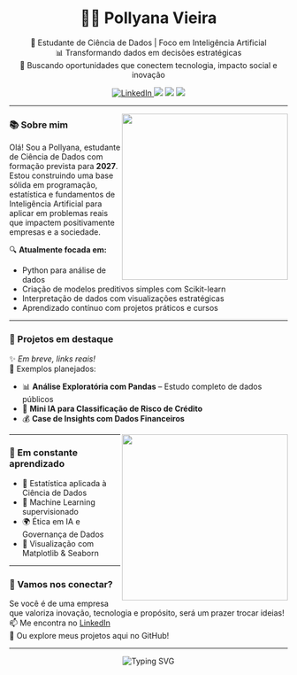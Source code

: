 <h1 align="center">👩‍💻 Pollyana Vieira</h1>

<p align="center">
🎯 Estudante de Ciência de Dados | Foco em Inteligência Artificial <br>
📊 Transformando dados em decisões estratégicas <br>
🚀 Buscando oportunidades que conectem tecnologia, impacto social e inovação
</p>

<p align="center">
  <a href="https://www.linkedin.com/in/pollyanavieira/" target="_blank">
    <img src="https://img.shields.io/badge/LinkedIn-0077B5?style=for-the-badge&logo=linkedin&logoColor=white" alt="LinkedIn">
  </a>
  <img src="https://img.shields.io/badge/Python-3776AB?style=for-the-badge&logo=python&logoColor=white"/>
  <img src="https://img.shields.io/badge/Pandas-150458?style=for-the-badge&logo=pandas&logoColor=white"/>
  <img src="https://img.shields.io/badge/NumPy-013243?style=for-the-badge&logo=numpy&logoColor=white"/>
</p>

---

<img align="right" width="300" src="https://media.giphy.com/media/qgQUggAC3Pfv687qPC/giphy.gif">

### 📚 Sobre mim

Olá! Sou a Pollyana, estudante de Ciência de Dados com formação prevista para **2027**. Estou construindo uma base sólida em programação, estatística e fundamentos de Inteligência Artificial para aplicar em problemas reais que impactem positivamente empresas e a sociedade.

🔍 **Atualmente focada em:**
- Python para análise de dados  
- Criação de modelos preditivos simples com Scikit-learn  
- Interpretação de dados com visualizações estratégicas  
- Aprendizado contínuo com projetos práticos e cursos  

---

### 📂 Projetos em destaque

✨ *Em breve, links reais!*  
🔗 Exemplos planejados:
- 📊 **Análise Exploratória com Pandas** – Estudo completo de dados públicos  
- 🧠 **Mini IA para Classificação de Risco de Crédito**  
- 💰 **Case de Insights com Dados Financeiros**

<img align="right" width="300" src="https://media.giphy.com/media/26tn33aiTi1jkl6H6/giphy.gif">

---

### 🌱 Em constante aprendizado

- 🧮 Estatística aplicada à Ciência de Dados  
- 🧠 Machine Learning supervisionado  
- 🌍 Ética em IA e Governança de Dados  
- 📌 Visualização com Matplotlib & Seaborn  

---

### 💬 Vamos nos conectar?

Se você é de uma empresa que valoriza inovação, tecnologia e propósito, será um prazer trocar ideias!  
📫 Me encontra no [LinkedIn](https://www.linkedin.com/in/pollyanavieira/)  
📌 Ou explore meus projetos aqui no GitHub!

---

<p align="center">
  <img src="https://readme-typing-svg.demolab.com?font=Fira+Code&weight=500&pause=1000&color=F772A1&center=true&vCenter=true&width=435&lines=Ci%C3%AAncia+de+Dados+%F0%9F%93%88;Intelig%C3%AAncia+Artificial+%F0%9F%A7%A0;Aprendizado+Cont%C3%ADnuo+%F0%9F%8C%B1;Tecnologia+com+Prop%C3%B3sito+%F0%9F%92%AA" alt="Typing SVG" />
</p>
